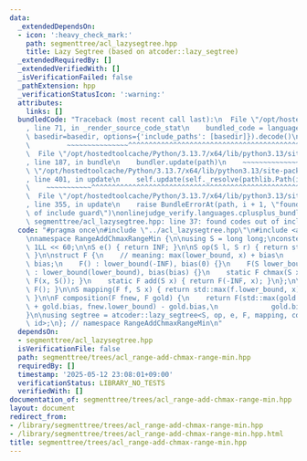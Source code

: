 ```yaml
---
data:
  _extendedDependsOn:
  - icon: ':heavy_check_mark:'
    path: segmenttree/acl_lazysegtree.hpp
    title: Lazy Segtree (based on atcoder::lazy_segtree)
  _extendedRequiredBy: []
  _extendedVerifiedWith: []
  _isVerificationFailed: false
  _pathExtension: hpp
  _verificationStatusIcon: ':warning:'
  attributes:
    links: []
  bundledCode: "Traceback (most recent call last):\n  File \"/opt/hostedtoolcache/Python/3.13.7/x64/lib/python3.13/site-packages/onlinejudge_verify/documentation/build.py\"\
    , line 71, in _render_source_code_stat\n    bundled_code = language.bundle(stat.path,\
    \ basedir=basedir, options={'include_paths': [basedir]}).decode()\n          \
    \         ~~~~~~~~~~~~~~~^^^^^^^^^^^^^^^^^^^^^^^^^^^^^^^^^^^^^^^^^^^^^^^^^^^^^^^^^^^^^^^^^^\n\
    \  File \"/opt/hostedtoolcache/Python/3.13.7/x64/lib/python3.13/site-packages/onlinejudge_verify/languages/cplusplus.py\"\
    , line 187, in bundle\n    bundler.update(path)\n    ~~~~~~~~~~~~~~^^^^^^\n  File\
    \ \"/opt/hostedtoolcache/Python/3.13.7/x64/lib/python3.13/site-packages/onlinejudge_verify/languages/cplusplus_bundle.py\"\
    , line 401, in update\n    self.update(self._resolve(pathlib.Path(included), included_from=path))\n\
    \    ~~~~~~~~~~~^^^^^^^^^^^^^^^^^^^^^^^^^^^^^^^^^^^^^^^^^^^^^^^^^^^^^^^^^^^\n\
    \  File \"/opt/hostedtoolcache/Python/3.13.7/x64/lib/python3.13/site-packages/onlinejudge_verify/languages/cplusplus_bundle.py\"\
    , line 355, in update\n    raise BundleErrorAt(path, i + 1, \"found codes out\
    \ of include guard\")\nonlinejudge_verify.languages.cplusplus_bundle.BundleErrorAt:\
    \ segmenttree/acl_lazysegtree.hpp: line 37: found codes out of include guard\n"
  code: "#pragma once\n#include \"../acl_lazysegtree.hpp\"\n#include <algorithm>\n\
    \nnamespace RangeAddChmaxRangeMin {\n\nusing S = long long;\nconstexpr S INF =\
    \ 1LL << 60;\n\nS e() { return INF; }\n\nS op(S l, S r) { return std::min(l, r);\
    \ }\n\nstruct F {\n    // meaning: max(lower_bound, x) + bias\n    S lower_bound,\
    \ bias;\n    F() : lower_bound(-INF), bias(0) {}\n    F(S lower_bound, S bias)\
    \ : lower_bound(lower_bound), bias(bias) {}\n    static F chmax(S x) { return\
    \ F(x, S()); }\n    static F add(S x) { return F(-INF, x); }\n};\n\nF id() { return\
    \ F(); }\n\nS mapping(F f, S x) { return std::max(f.lower_bound, x) + f.bias;\
    \ }\n\nF composition(F fnew, F gold) {\n    return F(std::max(gold.lower_bound\
    \ + gold.bias, fnew.lower_bound) - gold.bias,\n             gold.bias + fnew.bias);\n\
    }\n\nusing segtree = atcoder::lazy_segtree<S, op, e, F, mapping, composition,\
    \ id>;\n}; // namespace RangeAddChmaxRangeMin\n"
  dependsOn:
  - segmenttree/acl_lazysegtree.hpp
  isVerificationFile: false
  path: segmenttree/trees/acl_range-add-chmax-range-min.hpp
  requiredBy: []
  timestamp: '2025-05-12 23:08:01+09:00'
  verificationStatus: LIBRARY_NO_TESTS
  verifiedWith: []
documentation_of: segmenttree/trees/acl_range-add-chmax-range-min.hpp
layout: document
redirect_from:
- /library/segmenttree/trees/acl_range-add-chmax-range-min.hpp
- /library/segmenttree/trees/acl_range-add-chmax-range-min.hpp.html
title: segmenttree/trees/acl_range-add-chmax-range-min.hpp
---
```

